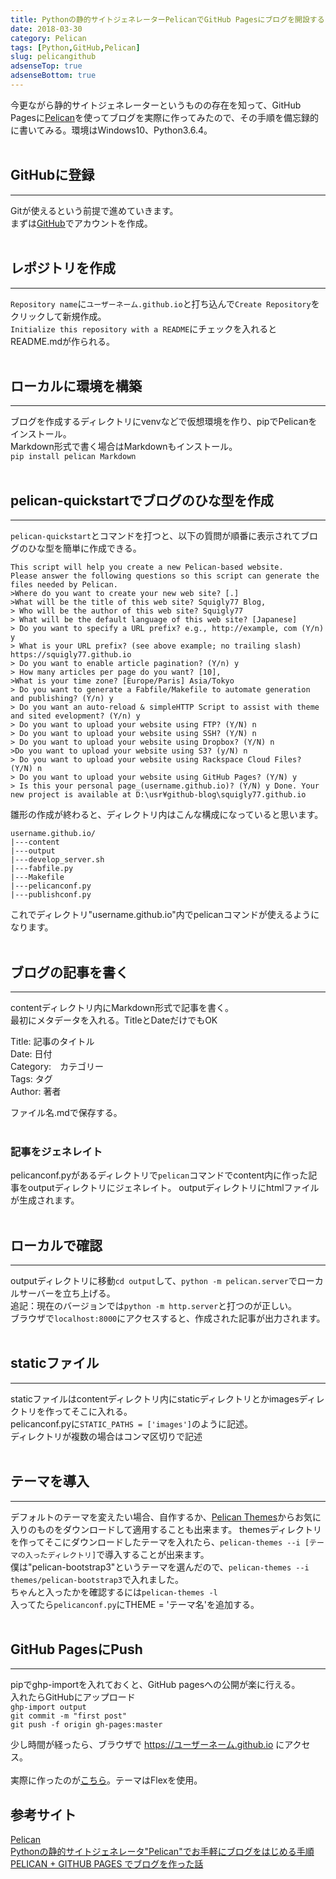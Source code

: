 ```yaml
---
title: Pythonの静的サイトジェネレーターPelicanでGitHub Pagesにブログを開設する
date: 2018-03-30
category: Pelican
tags: [Python,GitHub,Pelican]
slug: pelicangithub
adsenseTop: true
adsenseBottom: true
---
```


今更ながら静的サイトジェネレーターというものの存在を知って、GitHub Pagesに[Pelican](http://docs.getpelican.com/en/stable/)を使ってブログを実際に作ってみたので、その手順を備忘録的に書いてみる。環境はWindows10、Python3.6.4。<br><br>

## GitHubに登録
---

Gitが使えるという前提で進めていきます。  
まずは[GitHub](https://github.com/)でアカウントを作成。<br><br>

## レポジトリを作成
---

`Repository name`に`ユーザーネーム.github.io`と打ち込んで`Create Repository`をクリックして新規作成。  
`Initialize this repository with a README`にチェックを入れるとREADME.mdが作られる。 <br><br> 

##  ローカルに環境を構築
---

ブログを作成するディレクトリにvenvなどで仮想環境を作り、pipでPelicanをインストール。  
Markdown形式で書く場合はMarkdownもインストール。  
`pip install pelican Markdown`  
<br>

##  pelican-quickstartでブログのひな型を作成
---

`pelican-quickstart`とコマンドを打つと、以下の質問が順番に表示されてブログのひな型を簡単に作成できる。  
```
This script will help you create a new Pelican-based website.
Please answer the following questions so this script can generate the files needed by Pelican.
>Where do you want to create your new web site? [.]
>What will be the title of this web site? Squigly77 Blog,
> Who will be the author of this web site? Squigly77
> What will be the default language of this web site? [Japanese]
> Do you want to specify a URL prefix? e.g., http://example, com (Y/n) y
> What is your URL prefix? (see above example; no trailing slash) https://squigly77.github.io
> Do you want to enable article pagination? (Y/n) y
> How many articles per page do you want? [10],
>What is your time zone? [Europe/Paris] Asia/Tokyo
> Do you want to generate a Fabfile/Makefile to automate generation and publishing? (Y/n) y
> Do you want an auto-reload & simpleHTTP Script to assist with theme and sited evelopment? (Y/n) y
> Do you want to upload your website using FTP? (Y/N) n
> Do you want to upload your website using SSH? (Y/N) n
> Do you want to upload your website using Dropbox? (Y/N) n
>Do you want to upload your website using S3? (y/N) n
> Do you want to upload your website using Rackspace Cloud Files? (Y/N) n
> Do you want to upload your website using GitHub Pages? (Y/N) y
> Is this your personal page_(username.github.io)? (Y/N) y Done. Your new project is available at D:\usr¥github-blog\squigly77.github.io
```
</font>

雛形の作成が終わると、ディレクトリ内はこんな構成になっていると思います。
```
username.github.io/
|---content
|---output
|---develop_server.sh
|---fabfile.py
|---Makefile
|---pelicanconf.py
|---publishconf.py
```
</font>
これでディレクトリ"username.github.io"内でpelicanコマンドが使えるようになります。<br><br>

## ブログの記事を書く
---

contentディレクトリ内にMarkdown形式で記事を書く。  
最初にメタデータを入れる。TitleとDateだけでもOK   

Title: 記事のタイトル  
Date: 日付  
Category:　カテゴリー  
Tags: タグ  
Author: 著者  

ファイル名.mdで保存する。   <br><br>

### 記事をジェネレイト

pelicanconf.pyがあるディレクトリで`pelican`コマンドでcontent内に作った記事をoutputディレクトリにジェネレイト。 
outputディレクトリにhtmlファイルが生成されます。  <br><br>

## ローカルで確認
---

outputディレクトリに移動`cd output`して、`python -m pelican.server`でローカルサーバーを立ち上げる。  
追記：現在のバージョンでは`python -m http.server`と打つのが正しい。  
ブラウザで`localhost:8000`にアクセスすると、作成された記事が出力されます。<br><br>

## staticファイル
---

staticファイルはcontentディレクトリ内にstaticディレクトリとかimagesディレクトリを作ってそこに入れる。  
pelicanconf.pyに`STATIC_PATHS = ['images']`のように記述。  
ディレクトリが複数の場合はコンマ区切りで記述  <br><br>

## テーマを導入
---

デフォルトのテーマを変えたい場合、自作するか、[Pelican Themes](http://pelicanthemes.com/)からお気に入りのものをダウンロードして適用することも出来ます。
themesディレクトリを作ってそこにダウンロードしたテーマを入れたら、`pelican-themes --i [テーマの入ったディレクトリ]`で導入することが出来ます。  
僕は"pelican-bootstrap3"というテーマを選んだので、`pelican-themes --i themes/pelican-bootstrap3`で入れました。  
ちゃんと入ったかを確認するには`pelican-themes -l`  
入ってたら`pelicanconf.py`にTHEME = 'テーマ名'を追加する。<br><br>

## GitHub PagesにPush
---

pipでghp-importを入れておくと、GitHub pagesへの公開が楽に行える。  
入れたらGitHubにアップロード  
`ghp-import output`  
`git commit -m "first post"`  
`git push -f origin gh-pages:master`

少し時間が経ったら、ブラウザで https://ユーザーネーム.github.io にアクセス。
<br><br>
実際に作ったのが[こちら](https://squigly77.github.io/)。テーマはFlexを使用。

## 参考サイト
[Pelican](http://docs.getpelican.com/en/stable/)  
[Pythonの静的サイトジェネレータ"Pelican"でお手軽にブログをはじめる手順](https://qiita.com/ogrew/items/ecef0a4700d5bd4d875d)  
[PELICAN + GITHUB PAGES でブログを作った話](http://daikishimada.github.io/pelican-start.html)